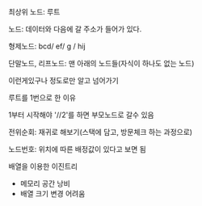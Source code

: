 최상위 노드: 루트

노드: 데이터와 다음에 갈 주소가 들어가 있다.

형제노드: bcd/ ef/ g / hij

단말노드, 리프노드: 맨 아래의 노드들(자식이 하나도 없는 노드)



이런게있구나 정도로만 알고 넘어가기



루트를 1번으로 한 이유

1부터 시작해야 '//2'를 하면 부모노드로 갈수 있음



전위순회: 재귀로 해보기(스택에 담고, 방문체크 하는 과정으로)



노드번호: 위치에 따른 배정값이 있다고 보면 됨



배열을 이용한 이진트리

- 메모리 공간 낭비
- 배열 크기 변경 어려움